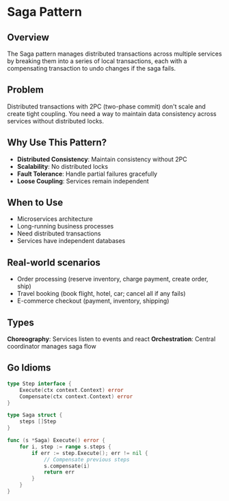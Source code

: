 # Saga Pattern

## Overview
The Saga pattern manages distributed transactions across multiple services by breaking them into a series of local transactions, each with a compensating transaction to undo changes if the saga fails.

## Problem
Distributed transactions with 2PC (two-phase commit) don't scale and create tight coupling. You need a way to maintain data consistency across services without distributed locks.

## Why Use This Pattern?
- **Distributed Consistency**: Maintain consistency without 2PC
- **Scalability**: No distributed locks
- **Fault Tolerance**: Handle partial failures gracefully
- **Loose Coupling**: Services remain independent

## When to Use
- Microservices architecture
- Long-running business processes
- Need distributed transactions
- Services have independent databases

## Real-world scenarios
- Order processing (reserve inventory, charge payment, create order, ship)
- Travel booking (book flight, hotel, car; cancel all if any fails)
- E-commerce checkout (payment, inventory, shipping)

## Types
**Choreography**: Services listen to events and react
**Orchestration**: Central coordinator manages saga flow

## Go Idioms
```go
type Step interface {
    Execute(ctx context.Context) error
    Compensate(ctx context.Context) error
}

type Saga struct {
    steps []Step
}

func (s *Saga) Execute() error {
    for i, step := range s.steps {
        if err := step.Execute(); err != nil {
            // Compensate previous steps
            s.compensate(i)
            return err
        }
    }
}
```
